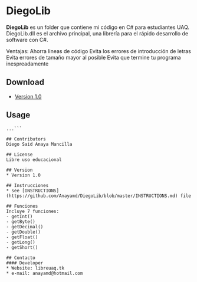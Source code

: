 DiegoLib
======
**DiegoLib** es un folder que contiene mi código en C# para estudiantes UAQ.
DiegoLib.dll es el archivo principal, una librería para el rápido desarrollo de software con C#.

Ventajas:
Ahorra lineas de código
Evita los errores de introducción de letras
Evita errores de tamaño mayor al posible
Evita que termine tu programa inespreadamente

## Download
* [Version 1.0](https://github.com/Anayamd/DiegoLib/archive/master.zip)

## Usage
```$ git clone https://github.com/Anayamd/DiegoLib.git
...```

## Contributors
Diego Said Anaya Mancilla

## License 
Libre uso educacional

## Version 
* Version 1.0

## Instrucciones
* see [INSTRUCTIONS](https://github.com/Anayamd/DiegoLib/blob/master/INSTRUCTIONS.md) file

## Funciones
Incluye 7 funciones:
- getInt()
- getByte()
- getDecimal()
- getDouble()
- getFloat()
- getLong()
- getShort()

## Contacto
#### Developer
* Website: libreuaq.tk
* e-mail: anayamd@hotmail.com